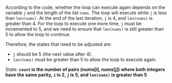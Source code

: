 According to the code, whether the loop can execute again depends on the variable `j` and the length of the list `nums`. The loop will execute while `j` is less than `len(nums)`. At the end of the last iteration, `j` is 4, and `len(nums)` is greater than 4. For the loop to execute one more time, `j` must be incremented to 5, and we need to ensure that `len(nums)` is still greater than 5 to allow the loop to continue.

Therefore, the states that need to be adjusted are:
- `j` should be 5 (the next value after 4).
- `len(nums)` must be greater than 5 to allow the loop to execute again.

State: **`count` is the number of pairs (nums[i], nums[j]) where both integers have the same parity, `i` is 2, `j` is 5, and `len(nums)` is greater than 5**